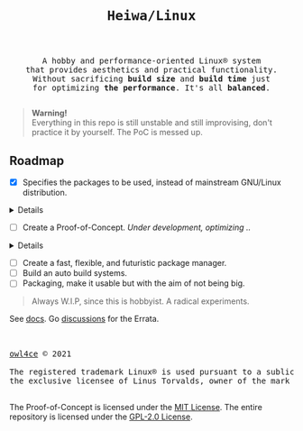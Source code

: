 # <p align="center">`Heiwa/Linux`</p>
<pre><p align="center"><samp>
A hobby and performance-oriented Linux® system
that provides aesthetics and practical functionality.
Without sacrificing <b>build size</b> and <b>build time</b> just
for optimizing <b>the performance</b>. It's all <b>balanced</b>.
</samp></p></pre>

> **Warning!**  
> Everything in this repo is still unstable and still improvising, don't practice it by yourself. The PoC is messed up.

## Roadmap <img alt="" align="right" src="https://badges.pufler.dev/visits/heiwalinux/heiwa?style=flat-square&label=&color=000000&logo=GitHub&logoColor=white&labelColor=373e4d"/>
- [x] Specifies the packages to be used, instead of mainstream GNU/Linux distribution.

<details>
<summary>Details</summary>

<br>

> |  ?  | Kernel and Userspace                               | Packages           | Extended Description           |
> |:---:|----------------------------------------------------|:------------------:|--------------------------------|
> |  ✓  | Low-level standard libraries and toolchain         | Clang/LLVM         | Modular, fast, and modern.     |
> |  ?  | C dynamic memory allocator                         | Microsoft mimalloc | Excellent performance.         |
> |  ✓  | Linux kernel patchset                              | Xanmod (CacULE)    | Optimized performance.         |
> |  ✓  | C runtime library                                  | musl               | Clean, POSIX, and [fast?](https://www.linkedin.com/pulse/testing-alternative-c-memory-allocators-pt-2-musl-mystery-gomes) |
> |  ✓  | Build system tools                                 | GNU                | Broad-scale compatibility.     |
> |  ✓  | SSL/TLS implementation                             | OpenSSL            | Full-featured and robust.      |
> |  ✓  | Native language support                            | gettext-tiny       | Stub of bloated GNU gettext.   |
> |  ✓  | Z data compression library                         | Zlib-ng            | Optimized for NGS.             |
> |  ✓  | Curses (terminal control) library                  | NetBSD curses      | Smaller than GNU ncurses.      |
> |  ✓  | Command-line interpreter or shell                  | GNU Bash           | Best implementation.           |
> |  ✓  | Line-editing and history-capabilities library      | GNU Readline       | Best implementation.           |
> |  ✓  | Unified interface for querying installed libraries | Pkgconf            | No circular dependencies.      |
> |  ✓  | Gzip data compressor and decompressor              | Pigz               | Parallel threads support.      |
> |  ✓  | Most userspace utility programs                    | Toybox             | Small, fast, and simple.       |
> |     | Init and process supervision                       | Finit              | F for fast. Fast init.         |
> |  ✓  | Manpage suite tools                                | OpenBSD mandoc     | Smaller than GNU man-db.       |
> |  ✓  | Default text-editor                                | GNU nano           | I don't use Neo/Vi/m. :stuck_out_tongue_winking_eye: |
> |  ✓  | Device manager                                     | eudev              | No reason, portable.           |

> I think Microsoft mimalloc breaks some packages if build the whole system with it, need more research.

</details>

- [ ] Create a Proof-of-Concept. *Under development, optimizing ..*

<details>
<summary>Details</summary>

<br>

> |  ?  | Build Stages                                                                         | Status            | Optimized more for         |
> |:---:|--------------------------------------------------------------------------------------|:-----------------:|----------------------------|
> |  ✓  | 1. [Preparation](./docs/poc/1-Preparation.md)                                        | Finished          | -                          |
> |  ?  | 2. [Stage-0 Clang/LLVM (ft. GNU) Cross-Toolchain](./docs/poc/2-Stage0_Clang_LLVM.md) | Reworked          | Build time and build size. |
> |     | 3. [Stage-1 Clang/LLVM Toolchain](./docs/poc/3-Stage1_Clang_LLVM.md)                 | Pending           | Build time and build size. |
> |     | 4. [Stage-2 Final System](./docs/poc/4-Stage2_Final_System.md) (core)                | Under development | Faster performance.        |
> |     | 5. [System Configuration](./docs/poc/5-System_Configuration.md)                      | Pending           | -                          |

> Generally there's no **Stage-0** for the toolchain. I lowered the value in **build stages** because for the final toolchain is actually in the **Stage-2** (Final System) because here there are 3 stages where "stage 1 Clang/LLVM" in **Stage-0** uses GCC libraries after bootstrapping musl libc and "stage 2 Clang/LLVM" in **Stage-1** is no more from minimal as **Stage-0** but become native self-hosted. Then, **Stage-1** is used to build **Stage-2** (Final System). Confused?
> 
> > Well, the **build stages** and **toolchain stages** are differents.

> The current "inefficient", "painful", and "fake cross-compilation" method as described below:
> | Build Stages | Build | Host  | Target | Action                                                                                            | Status         |
> |:------------:|:-----:|:-----:|:------:|---------------------------------------------------------------------------------------------------|:--------------:|
> | Stage-0      | host  | host  | heiwa  | Build GCC using host's GCC, then build stage 1 Clang/LLVM using second GCC (musl) built.          | Cross          |
> | Stage-1      | host  | heiwa | heiwa  | Build stage 2 Clang/LLVM using previously Clang/LLVM built. Now become self-hosted.               | Crossed Native |
> | Stage-2      | heiwa | heiwa | heiwa  | Build "Final System" using second Clang/LLVM built. This LLVM built has wider registered targets. | Native         |
> 
> > If **build**, **host**, and **target** are all the same, this is called a **native**.
> 
> > If **build** and **host** are the same but **target** is different, this is called a **cross**.
> 
> > If **build**, **host**, and **target** are all different this is called a **canadian** (for obscure reasons dealing with Canada's political party and the background of the person working on the build at that time).
> 
> > If **host** and **target** are the same, but **build** is different, you are using a **cross-compiler** to build a **native** for a **different system**. Some people call this a **host-x-host**, **crossed native**, or **cross-built native**.
> 
> > If **build** and **target** are the same, but **host** is different, you are using a **cross-compiler** to build a **cross-compiler** that produces code for **the machine you're building on**. This is rare, so there is no common way of describing it. There is a proposal to call this a **crossback**.

> This will be long to develop PoC along with the package manager, and the **Stage-2** is like [Gentoo Stage 3 tarball](https://wiki.gentoo.org/wiki/Stage_tarball).

</details>

- [ ] Create a fast, flexible, and futuristic package manager.
- [ ] Build an auto build systems.
- [ ] Packaging, make it usable but with the aim of not being big.

> Always W.I.P, since this is hobbyist. A radical experiments.

See [docs](./docs). Go [discussions](https://github.com/heiwalinux/heiwa/discussions) for the Errata.

##  
<pre><samp>
<a href="https://github.com/owl4ce">owl4ce</a> © 2021

The registered trademark Linux® is used pursuant to a sublicense from the Linux Foundation,
the exclusive licensee of Linus Torvalds, owner of the mark on a world-wide basis.

</samp></pre>
The Proof-of-Concept is licensed under the [MIT License](./docs/poc/LICENSE). The entire repository is licensed under the [GPL-2.0 License](./LICENSE).
